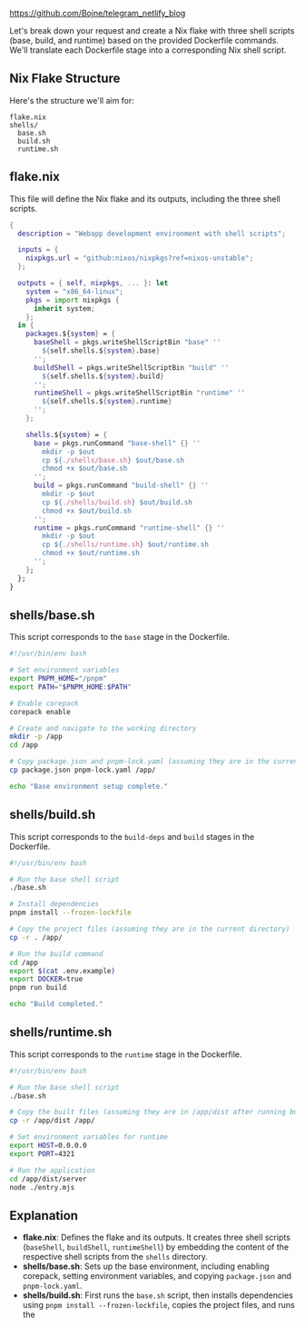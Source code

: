 https://github.com/Bojne/telegram_netlify_blog

Let's break down your request and create a Nix flake with three shell scripts (base, build, and runtime) based on the provided Dockerfile commands. We'll translate each Dockerfile stage into a corresponding Nix shell script.

## Nix Flake Structure

Here's the structure we'll aim for:

```
flake.nix
shells/
  base.sh
  build.sh
  runtime.sh
```

## flake.nix

This file will define the Nix flake and its outputs, including the three shell scripts.

```nix
{
  description = "Webapp development environment with shell scripts";

  inputs = {
    nixpkgs.url = "github:nixos/nixpkgs?ref=nixos-unstable";
  };

  outputs = { self, nixpkgs, ... }: let
    system = "x86_64-linux";
    pkgs = import nixpkgs {
      inherit system;
    };
  in {
    packages.${system} = {
      baseShell = pkgs.writeShellScriptBin "base" ''
        ${self.shells.${system}.base}
      '';
      buildShell = pkgs.writeShellScriptBin "build" ''
        ${self.shells.${system}.build}
      '';
      runtimeShell = pkgs.writeShellScriptBin "runtime" ''
        ${self.shells.${system}.runtime}
      '';
    };

    shells.${system} = {
      base = pkgs.runCommand "base-shell" {} ''
        mkdir -p $out
        cp ${./shells/base.sh} $out/base.sh
        chmod +x $out/base.sh
      '';
      build = pkgs.runCommand "build-shell" {} ''
        mkdir -p $out
        cp ${./shells/build.sh} $out/build.sh
        chmod +x $out/build.sh
      '';
      runtime = pkgs.runCommand "runtime-shell" {} ''
        mkdir -p $out
        cp ${./shells/runtime.sh} $out/runtime.sh
        chmod +x $out/runtime.sh
      '';
    };
  };
}
```

## shells/base.sh

This script corresponds to the `base` stage in the Dockerfile.

```bash
#!/usr/bin/env bash

# Set environment variables
export PNPM_HOME="/pnpm"
export PATH="$PNPM_HOME:$PATH"

# Enable corepack
corepack enable

# Create and navigate to the working directory
mkdir -p /app
cd /app

# Copy package.json and pnpm-lock.yaml (assuming they are in the current directory)
cp package.json pnpm-lock.yaml /app/

echo "Base environment setup complete."
```

## shells/build.sh

This script corresponds to the `build-deps` and `build` stages in the Dockerfile.

```bash
#!/usr/bin/env bash

# Run the base shell script
./base.sh

# Install dependencies
pnpm install --frozen-lockfile

# Copy the project files (assuming they are in the current directory)
cp -r . /app/

# Run the build command
cd /app
export $(cat .env.example)
export DOCKER=true
pnpm run build

echo "Build completed."
```

## shells/runtime.sh

This script corresponds to the `runtime` stage in the Dockerfile.

```bash
#!/usr/bin/env bash

# Run the base shell script
./base.sh

# Copy the built files (assuming they are in /app/dist after running build.sh)
cp -r /app/dist /app/

# Set environment variables for runtime
export HOST=0.0.0.0
export PORT=4321

# Run the application
cd /app/dist/server
node ./entry.mjs
```

## Explanation

* **flake.nix**: Defines the flake and its outputs. It creates three shell scripts (`baseShell`, `buildShell`, `runtimeShell`) by embedding the content of the respective shell scripts from the `shells` directory.
* **shells/base.sh**: Sets up the base environment, including enabling corepack, setting environment variables, and copying `package.json` and `pnpm-lock.yaml`.
* **shells/build.sh**: First runs the `base.sh` script, then installs dependencies using `pnpm install --frozen-lockfile`, copies the project files, and runs the